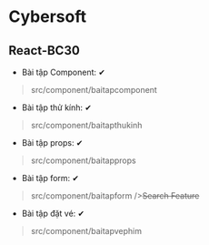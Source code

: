 # Cybersoft
## React-BC30


* Bài tập Component: ✔
>src/component/baitapcomponent
* Bài tập thử kính: ✔
>src/component/baitapthukinh
* Bài tập props: ✔
>src/component/baitapprops
* Bài tập form: ✔
>src/component/baitapform
/>~~Search Feature~~
* Bài tập đặt vé: ✔
>src/component/baitapvephim
